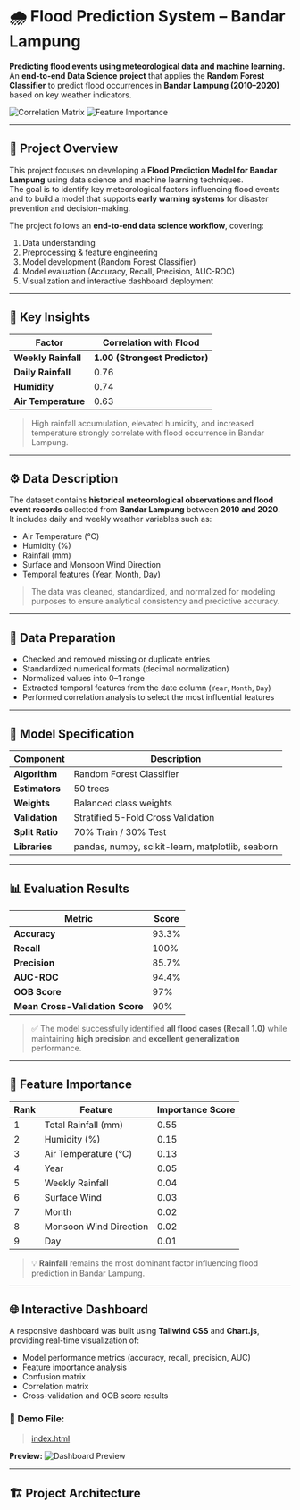# 🌧️ Flood Prediction System – Bandar Lampung

**Predicting flood events using meteorological data and machine learning.**  
An **end-to-end Data Science project** that applies the **Random Forest Classifier** to predict flood occurrences in **Bandar Lampung (2010–2020)** based on key weather indicators.

![Correlation Matrix](./korelasi.png)
![Feature Importance](./featureImportance.png)

---

## 📘 Project Overview

This project focuses on developing a **Flood Prediction Model for Bandar Lampung** using data science and machine learning techniques.  
The goal is to identify key meteorological factors influencing flood events and to build a model that supports **early warning systems** for disaster prevention and decision-making.

The project follows an **end-to-end data science workflow**, covering:
1. Data understanding  
2. Preprocessing & feature engineering  
3. Model development (Random Forest Classifier)  
4. Model evaluation (Accuracy, Recall, Precision, AUC-ROC)  
5. Visualization and interactive dashboard deployment

---

## 🧠 Key Insights

| Factor | Correlation with Flood |
|--------|------------------------|
| **Weekly Rainfall** | **1.00 (Strongest Predictor)** |
| **Daily Rainfall** | 0.76 |
| **Humidity** | 0.74 |
| **Air Temperature** | 0.63 |

> High rainfall accumulation, elevated humidity, and increased temperature strongly correlate with flood occurrence in Bandar Lampung.

---

## ⚙️ Data Description

The dataset contains **historical meteorological observations and flood event records** collected from **Bandar Lampung** between **2010 and 2020**.  
It includes daily and weekly weather variables such as:
- Air Temperature (°C)  
- Humidity (%)  
- Rainfall (mm)  
- Surface and Monsoon Wind Direction  
- Temporal features (Year, Month, Day)

> The data was cleaned, standardized, and normalized for modeling purposes to ensure analytical consistency and predictive accuracy.

---

## 🧼 Data Preparation

- Checked and removed missing or duplicate entries  
- Standardized numerical formats (decimal normalization)  
- Normalized values into 0–1 range  
- Extracted temporal features from the date column (`Year`, `Month`, `Day`)  
- Performed correlation analysis to select the most influential features  

---

## 🤖 Model Specification

| Component | Description |
|------------|-------------|
| **Algorithm** | Random Forest Classifier |
| **Estimators** | 50 trees |
| **Weights** | Balanced class weights |
| **Validation** | Stratified 5-Fold Cross Validation |
| **Split Ratio** | 70% Train / 30% Test |
| **Libraries** | pandas, numpy, scikit-learn, matplotlib, seaborn |

---

## 📊 Evaluation Results

| Metric | Score |
|--------|--------|
| **Accuracy** | 93.3% |
| **Recall** | 100% |
| **Precision** | 85.7% |
| **AUC-ROC** | 94.4% |
| **OOB Score** | 97% |
| **Mean Cross-Validation Score** | 90% |

> ✅ The model successfully identified **all flood cases (Recall 1.0)** while maintaining **high precision** and **excellent generalization** performance.

---

## 🧩 Feature Importance

| Rank | Feature | Importance Score |
|------|----------|------------------|
| 1 | Total Rainfall (mm) | 0.55 |
| 2 | Humidity (%) | 0.15 |
| 3 | Air Temperature (°C) | 0.13 |
| 4 | Year | 0.05 |
| 5 | Weekly Rainfall | 0.04 |
| 6 | Surface Wind | 0.03 |
| 7 | Month | 0.02 |
| 8 | Monsoon Wind Direction | 0.02 |
| 9 | Day | 0.01 |

> 💡 **Rainfall** remains the most dominant factor influencing flood prediction in Bandar Lampung.

---

## 🌐 Interactive Dashboard

A responsive dashboard was built using **Tailwind CSS** and **Chart.js**, providing real-time visualization of:
- Model performance metrics (accuracy, recall, precision, AUC)
- Feature importance analysis
- Confusion matrix
- Correlation matrix
- Cross-validation and OOB score results

### 🔗 Demo File:
> [index.html](./index.html)

**Preview:**
![Dashboard Preview](./preview-dashboard.png)

---

## 🏗️ Project Architecture

